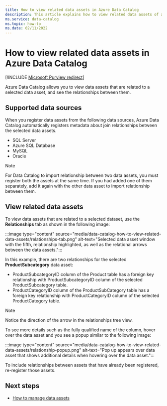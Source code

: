 ```yaml
---
title: How to view related data assets in Azure Data Catalog
description: This article explains how to view related data assets of a selected data asset in Azure Data Catalog.
ms.service: data-catalog
ms.topic: how-to
ms.date: 02/11/2022
---
```

# How to view related data assets in Azure Data Catalog

[!INCLUDE [Microsoft Purview redirect](includes/catalog-to-purview-migration-flag.md)]

Azure Data Catalog allows you to view data assets that are related to a selected data asset, and see the relationships between them. 

## Supported data sources

When you register data assets from the following data sources, Azure Data Catalog automatically registers metadata about join relationships between the selected data assets. 

- SQL Server
- Azure SQL Database
- MySQL
- Oracle

> [!NOTE]
> For Data Catalog to import relationship between two data assets, you must register both the assets at the same time. If you had added one of them separately, add it again with the other data asset to import relationship between them.

## View related data assets

To view data assets that are related to a selected dataset, use the **Relationships** tab as shown in the following image: 

:::image type="content" source="media/data-catalog-how-to-view-related-data-assets/relationships-tab.png" alt-text="Selected data asset window with the fifth, relationship highlighted, as well as the relational arrows between the data assets.":::

In this example, there are two relationships for the selected **ProductSubcategory** data asset: 

- ProductSubcategoryID column of the Product table has a foreign key relationship with ProductSubcategoryID column of the selected ProductSubcategory table. 
- ProductCategoryID column of the ProductSubCategory table has a foreign key relationship with ProductCategoryID column of the selected ProductCategory table.

> [!NOTE]
> Notice the direction of the arrow in the relationships tree view.  

To see more details such as the fully qualified name of the column, hover over the data asset and you see a popup similar to the following image: 

:::image type="content" source="media/data-catalog-how-to-view-related-data-assets/relationship-popup.png" alt-text="Pop up appears over data asset that shows additional details when hovering over the data asset.":::

To include relationships between assets that have already been registered, re-register those assets.

## Next steps

- [How to manage data assets](data-catalog-how-to-manage.md)

